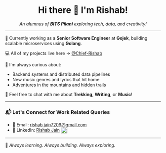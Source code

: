 <h1 align="center">Hi there 👋 I'm Rishab!</h1>

<p align="center">
  <em>An alumnus of <strong>BITS Pilani</strong> exploring tech, data, and creativity!</em>
</p>

---

🚀 Currently working as a **Senior Software Engineer** at **Gojek**, building scalable microservices using **Golang**.

💻 All of my projects live here → [@Chief-Rishab](https://github.com/Chief-Rishab)

🧠 I'm always curious about:
- Backend systems and distributed data pipelines  
- New music genres and lyrics that hit home  
- Adventures in the mountains and hidden trails  

💬 Feel free to chat with me about **Trekking**, **Writing**, or **Music**!

---

### 📬 Let's Connect for Work Related Queries

- 📧 Email: [rishab.jain7209@gmail.com](mailto:rishab.jain7209@gmail.com)
- 💼 LinkedIn: [Rishab Jain](https://www.linkedin.com/in/rishab-jain-b9701b194/) <img src="https://img.icons8.com/color/48/000000/linkedin.png" width="20" style="vertical-align: middle;"/>

<!-- You can optionally include the gif back if desired
<img align="right" height="225" src="004b173f6e3d6843df10114e087f30a8.gif">
-->

---

🌟 *Always learning. Always building. Always exploring.*

